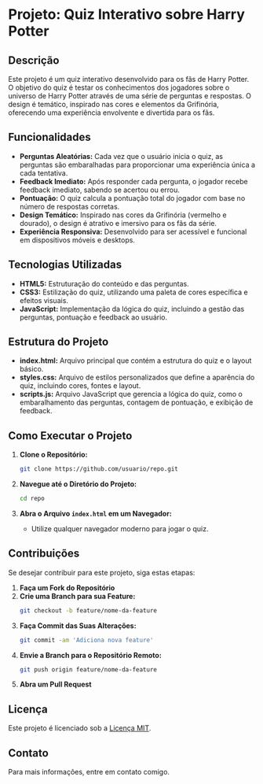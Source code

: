 # Projeto: Quiz Interativo sobre Harry Potter

## Descrição

Este projeto é um quiz interativo desenvolvido para os fãs de Harry Potter. O objetivo do quiz é testar os conhecimentos dos jogadores sobre o universo de Harry Potter através de uma série de perguntas e respostas. O design é temático, inspirado nas cores e elementos da Grifinória, oferecendo uma experiência envolvente e divertida para os fãs.

## Funcionalidades

- **Perguntas Aleatórias:** Cada vez que o usuário inicia o quiz, as perguntas são embaralhadas para proporcionar uma experiência única a cada tentativa.
- **Feedback Imediato:** Após responder cada pergunta, o jogador recebe feedback imediato, sabendo se acertou ou errou.
- **Pontuação:** O quiz calcula a pontuação total do jogador com base no número de respostas corretas.
- **Design Temático:** Inspirado nas cores da Grifinória (vermelho e dourado), o design é atrativo e imersivo para os fãs da série.
- **Experiência Responsiva:** Desenvolvido para ser acessível e funcional em dispositivos móveis e desktops.

## Tecnologias Utilizadas

- **HTML5:** Estruturação do conteúdo e das perguntas.
- **CSS3:** Estilização do quiz, utilizando uma paleta de cores específica e efeitos visuais.
- **JavaScript:** Implementação da lógica do quiz, incluindo a gestão das perguntas, pontuação e feedback ao usuário.

## Estrutura do Projeto

- **index.html:** Arquivo principal que contém a estrutura do quiz e o layout básico.
- **styles.css:** Arquivo de estilos personalizados que define a aparência do quiz, incluindo cores, fontes e layout.
- **scripts.js:** Arquivo JavaScript que gerencia a lógica do quiz, como o embaralhamento das perguntas, contagem de pontuação, e exibição de feedback.

## Como Executar o Projeto

1. **Clone o Repositório:**
   ```bash
   git clone https://github.com/usuario/repo.git
   ```

2. **Navegue até o Diretório do Projeto:**
   ```bash
   cd repo
   ```

3. **Abra o Arquivo `index.html` em um Navegador:**
   - Utilize qualquer navegador moderno para jogar o quiz.

## Contribuições

Se desejar contribuir para este projeto, siga estas etapas:

1. **Faça um Fork do Repositório**
2. **Crie uma Branch para sua Feature:**
   ```bash
   git checkout -b feature/nome-da-feature
   ```
3. **Faça Commit das Suas Alterações:**
   ```bash
   git commit -am 'Adiciona nova feature'
   ```
4. **Envie a Branch para o Repositório Remoto:**
   ```bash
   git push origin feature/nome-da-feature
   ```
5. **Abra um Pull Request**

## Licença

Este projeto é licenciado sob a [Licença MIT](LICENSE).

## Contato

Para mais informações, entre em contato comigo.
